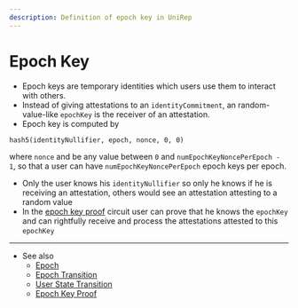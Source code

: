 ```yaml
---
description: Definition of epoch key in UniRep
---
```


# Epoch Key

* Epoch keys are temporary identities which users use them to interact with others.
* Instead of giving attestations to an `identityCommitment`, an random-value-like `epochKey` is the receiver of an attestation.
* Epoch key is computed by

```
hash5(identityNullifier, epoch, nonce, 0, 0)
```

where `nonce` and be any value between `0` and `numEpochKeyNoncePerEpoch - 1`, so that a user can have `numEpochKeyNoncePerEpoch` epoch keys per epoch.

* Only the user knows his `identityNullifier` so only he knows if he is receiving an attestation, others would see an attestation attesting to a random value
* In the [epoch key proof](../circuits/epoch-key-proof.md) circuit user can prove that he knows the `epochKey` and can rightfully receive and process the attestations attested to this `epochKey`

***

* See also
  * [Epoch](epoch.md)
  * [Epoch Transition](epoch-transition.md)
  * [User State Transition](user-state-transition.md)
  * [Epoch Key Proof](../circuits/epoch-key-proof.md)
